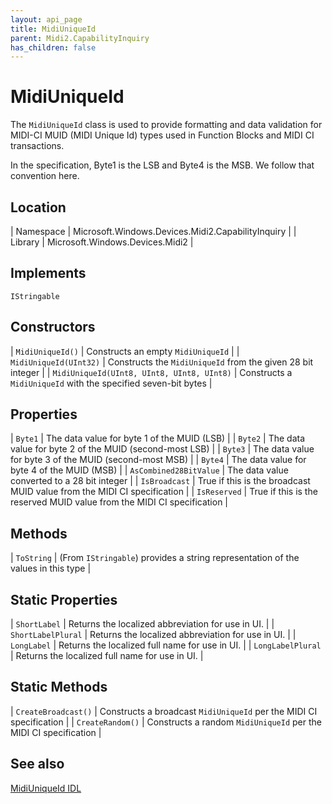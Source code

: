 ```yaml
---
layout: api_page
title: MidiUniqueId
parent: Midi2.CapabilityInquiry
has_children: false
---
```


# MidiUniqueId

The `MidiUniqueId` class is used to provide formatting and data validation for MIDI-CI MUID (MIDI Unique Id) types used in Function Blocks and MIDI CI transactions.

In the specification, Byte1 is the LSB and Byte4 is the MSB. We follow that convention here.

## Location

| Namespace | Microsoft.Windows.Devices.Midi2.CapabilityInquiry |
| Library | Microsoft.Windows.Devices.Midi2 |

## Implements

`IStringable`

## Constructors

| `MidiUniqueId()` | Constructs an empty `MidiUniqueId` |
| `MidiUniqueId(UInt32)` | Constructs the `MidiUniqueId` from the given 28 bit integer |
| `MidiUniqueId(UInt8, UInt8, UInt8, UInt8)` | Constructs a `MidiUniqueId` with the specified seven-bit bytes |

## Properties

| `Byte1` | The data value for byte 1 of the MUID (LSB) |
| `Byte2` | The data value for byte 2 of the MUID (second-most LSB) |
| `Byte3` | The data value for byte 3 of the MUID (second-most MSB) |
| `Byte4` | The data value for byte 4 of the MUID (MSB) |
| `AsCombined28BitValue` | The data value converted to a 28 bit integer |
| `IsBroadcast` | True if this is the broadcast MUID value from the MIDI CI specification |
| `IsReserved` | True if this is the reserved MUID value from the MIDI CI specification |

## Methods

| `ToString` | (From `IStringable`) provides a string representation of the values in this type |

## Static Properties

| `ShortLabel` | Returns the localized abbreviation for use in UI. |
| `ShortLabelPlural` | Returns the localized abbreviation for use in UI. |
| `LongLabel` | Returns the localized full name for use in UI. |
| `LongLabelPlural` | Returns the localized full name for use in UI. |

## Static Methods

| `CreateBroadcast()` | Constructs a broadcast `MidiUniqueId` per the MIDI CI specification |
| `CreateRandom()` | Constructs a random `MidiUniqueId` per the MIDI CI specification |

## See also

[MidiUniqueId IDL](https://github.com/microsoft/MIDI/blob/main/src/app-sdk/winrt/MidiUniqueId.idl)
